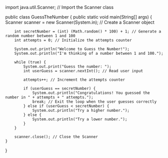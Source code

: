 import java.util.Scanner; // Import the Scanner class

public class GuessTheNumber {
    public static void main(String[] args) {
        Scanner scanner = new Scanner(System.in); // Create a Scanner object

        int secretNumber = (int) (Math.random() * 100) + 1; // Generate a random number between 1 and 100
        int attempts = 0; // Initialize the attempts counter

        System.out.println("Welcome to Guess the Number!");
        System.out.println("I'm thinking of a number between 1 and 100.");

        while (true) {
            System.out.print("Guess the number: ");
            int userGuess = scanner.nextInt(); // Read user input

            attempts++; // Increment the attempts counter

            if (userGuess == secretNumber) {
                System.out.println("Congratulations! You guessed the number in " + attempts + " attempts.");
                break; // Exit the loop when the user guesses correctly
            } else if (userGuess < secretNumber) {
                System.out.println("Try a higher number.");
            } else {
                System.out.println("Try a lower number.");
            }
        }

        scanner.close(); // Close the Scanner
    }
}
